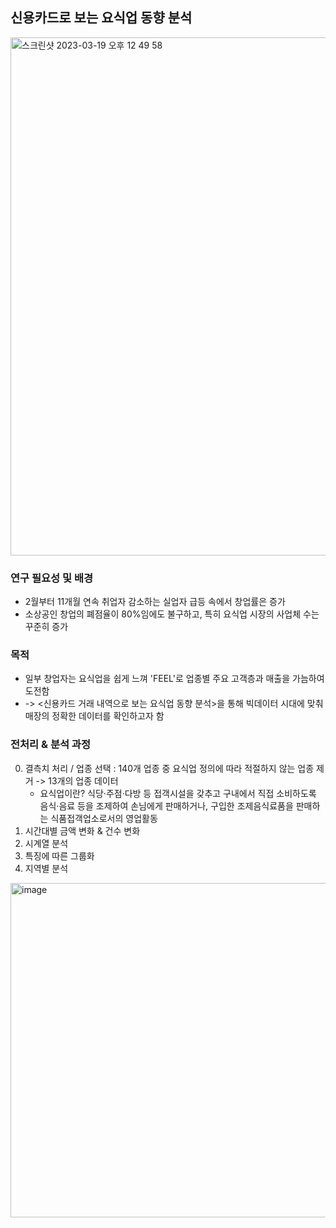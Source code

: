
## 신용카드로 보는 요식업 동향 분석
<img width="829" alt="스크린샷 2023-03-19 오후 12 49 58" src="https://user-images.githubusercontent.com/91936267/226152528-2006539a-e46f-4470-bd1d-61d7cf407ce8.png">

### 연구 필요성 및 배경
- 2월부터 11개월 연속 취업자 감소하는 실업자 급등 속에서 창업률은 증가
- 소상공인 창업의 폐점율이 80%임에도 불구하고, 특히 요식업 시장의 사업체 수는 꾸준히 증가

### 목적
- 일부 창업자는 요식업을 쉽게 느껴 'FEEL'로 업종별 주요 고객층과 매출을 가늠하여 도전함
- -> <신용카드 거래 내역으로 보는 요식업 동향 분석>을 통해 빅데이터 시대에 맞춰 매장의 정확한 데이터를 확인하고자 함



### 전처리 & 분석 과정

0. 결측치 처리 / 업종 선택 : 140개 업종 중 요식업 정의에 따라 적절하지 않는 업종 제거 -> 13개의 업종 데이터
    * 요식업이란?  식당·주점·다방 등 접객시설을 갖추고 구내에서 직접 소비하도록 음식·음료 등을 조제하여 손님에게 판매하거나, 구입한 조제음식료품을 판매하는 식품접객업소로서의 영업활동
2. 시간대별 금액 변화 & 건수 변화
3. 시계열 분석 
4. 특징에 따른 그룹화
5. 지역별 분석


<img width="535" alt="image" src="https://user-images.githubusercontent.com/91936267/226152510-d40da8ff-fe5f-407a-92ba-794fba4334d1.png">
